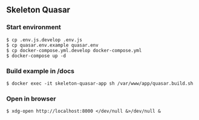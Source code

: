 ## Skeleton Quasar

### Start environment
```
$ cp .env.js.develop .env.js
$ cp quasar.env.example quasar.env
$ cp docker-compose.yml.develop docker-compose.yml
$ docker-compose up -d
```

### Build example in /docs
```
$ docker exec -it skeleton-quasar-app sh /var/www/app/quasar.build.sh
```

### Open in browser
```
$ xdg-open http://localhost:8000 </dev/null &>/dev/null &
```
